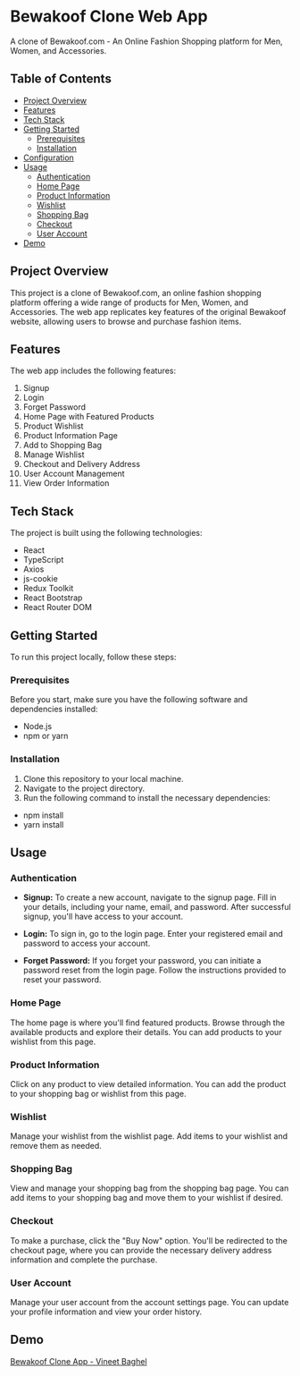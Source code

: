 # Bewakoof Clone Web App

A clone of Bewakoof.com - An Online Fashion Shopping platform for Men, Women, and Accessories.

## Table of Contents

- [Project Overview](#project-overview)
- [Features](#features)
- [Tech Stack](#tech-stack)
- [Getting Started](#getting-started)
  - [Prerequisites](#prerequisites)
  - [Installation](#installation)
- [Configuration](#configuration)
- [Usage](#usage)
  - [Authentication](#authentication)
  - [Home Page](#home-page)
  - [Product Information](#product-information)
  - [Wishlist](#wishlist)
  - [Shopping Bag](#shopping-bag)
  - [Checkout](#checkout)
  - [User Account](#user-account)
- [Demo](#demo)

## Project Overview

This project is a clone of Bewakoof.com, an online fashion shopping platform offering a wide range of products for Men, Women, and Accessories. The web app replicates key features of the original Bewakoof website, allowing users to browse and purchase fashion items.

## Features

The web app includes the following features:

1. Signup
2. Login
3. Forget Password
4. Home Page with Featured Products
5. Product Wishlist
6. Product Information Page
7. Add to Shopping Bag
8. Manage Wishlist
9. Checkout and Delivery Address
10. User Account Management
11. View Order Information

## Tech Stack

The project is built using the following technologies:

- React
- TypeScript
- Axios
- js-cookie
- Redux Toolkit
- React Bootstrap
- React Router DOM

## Getting Started

To run this project locally, follow these steps:

### Prerequisites

Before you start, make sure you have the following software and dependencies installed:

- Node.js
- npm or yarn

### Installation

1. Clone this repository to your local machine.
2. Navigate to the project directory.
3. Run the following command to install the necessary dependencies:

- npm install
- yarn install

## Usage

### Authentication

- **Signup:** To create a new account, navigate to the signup page. Fill in your details, including your name, email, and password. After successful signup, you'll have access to your account.

- **Login:** To sign in, go to the login page. Enter your registered email and password to access your account.

- **Forget Password:** If you forget your password, you can initiate a password reset from the login page. Follow the instructions provided to reset your password.

### Home Page

The home page is where you'll find featured products. Browse through the available products and explore their details. You can add products to your wishlist from this page.

### Product Information

Click on any product to view detailed information. You can add the product to your shopping bag or wishlist from this page.

### Wishlist

Manage your wishlist from the wishlist page. Add items to your wishlist and remove them as needed.

### Shopping Bag

View and manage your shopping bag from the shopping bag page. You can add items to your shopping bag and move them to your wishlist if desired.

### Checkout

To make a purchase, click the "Buy Now" option. You'll be redirected to the checkout page, where you can provide the necessary delivery address information and complete the purchase.

### User Account

Manage your user account from the account settings page. You can update your profile information and view your order history.

## Demo

[Bewakoof Clone App - Vineet Baghel](https://www.google.com/)

